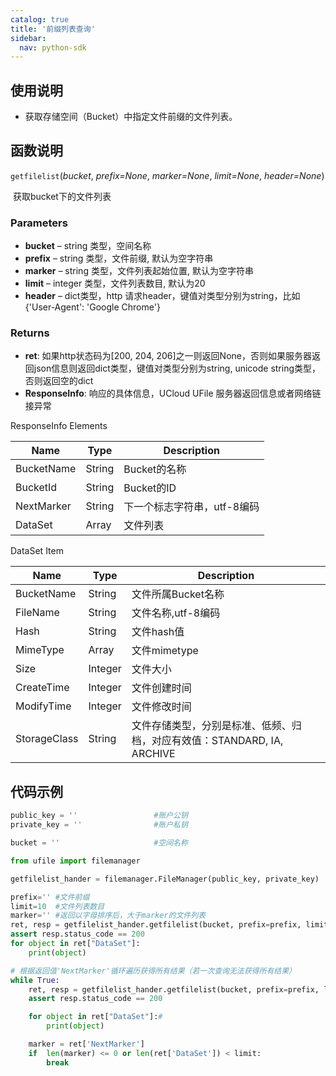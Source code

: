 ```yaml
---
catalog: true  
title: '前缀列表查询'
sidebar:
  nav: python-sdk
---
```



## 使用说明

* 获取存储空间（Bucket）中指定文件前缀的文件列表。

## 函数说明

`getfilelist`(*bucket*, *prefix=None*, *marker=None*, *limit=None*, *header=None*)

​				获取bucket下的文件列表

### Parameters

- **bucket** – string 类型，空间名称
- **prefix** – string 类型，文件前缀, 默认为空字符串
- **marker** – string 类型，文件列表起始位置, 默认为空字符串
- **limit** – integer 类型，文件列表数目, 默认为20
- **header** – dict类型，http 请求header，键值对类型分别为string，比如{'User-Agent': 'Google Chrome'}

### Returns

* **ret**: 如果http状态码为[200, 204, 206]之一则返回None，否则如果服务器返回json信息则返回dict类型，键值对类型分别为string, unicode string类型，否则返回空的dict
* **ResponseInfo**: 响应的具体信息，UCloud UFile 服务器返回信息或者网络链接异常

ResponseInfo Elements

| Name       | Type   | Description                 |
| ---------- | ------ | --------------------------- |
| BucketName | String | Bucket的名称                |
| BucketId   | String | Bucket的ID                  |
| NextMarker | String | 下一个标志字符串，utf-8编码 |
| DataSet    | Array  | 文件列表                    |

DataSet Item

| Name         | Type    | Description                                                  |
| ------------ | ------- | ------------------------------------------------------------ |
| BucketName   | String  | 文件所属Bucket名称                                           |
| FileName     | String  | 文件名称,utf-8编码                                           |
| Hash         | String  | 文件hash值                                                   |
| MimeType     | Array   | 文件mimetype                                                 |
| Size         | Integer | 文件大小                                                     |
| CreateTime   | Integer | 文件创建时间                                                 |
| ModifyTime   | Integer | 文件修改时间                                                 |
| StorageClass | String  | 文件存储类型，分别是标准、低频、归档，对应有效值：STANDARD, IA, ARCHIVE |

## 代码示例

<div class="copyable" markdown="1">

```python
public_key = ''                 #账户公钥
private_key = ''                #账户私钥

bucket = ''                     #空间名称

from ufile import filemanager

getfilelist_hander = filemanager.FileManager(public_key, private_key)

prefix='' #文件前缀
limit=10  #文件列表数目
marker='' #返回以字母排序后，大于marker的文件列表
ret, resp = getfilelist_hander.getfilelist(bucket, prefix=prefix, limit=limit, marker=marker)
assert resp.status_code == 200
for object in ret["DataSet"]:
    print(object)

# 根据返回值'NextMarker'循环遍历获得所有结果（若一次查询无法获得所有结果）
while True:
    ret, resp = getfilelist_hander.getfilelist(bucket, prefix=prefix, limit=limit, marker=marker)
    assert resp.status_code == 200

    for object in ret["DataSet"]:#
        print(object)

    marker = ret['NextMarker']
    if  len(marker) <= 0 or len(ret['DataSet']) < limit:
        break
```
</div>

